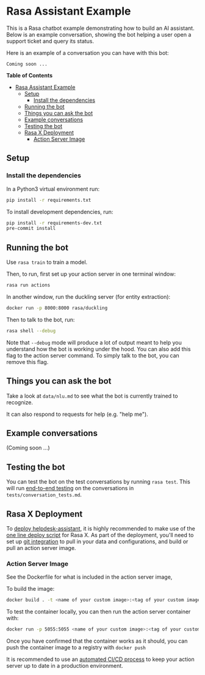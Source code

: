 # Rasa Assistant Example

This is a Rasa chatbot example demonstrating how to build an AI assistant. Below is an example conversation, showing the bot helping a user open a support ticket and query its status.

Here is an example of a conversation you can have with this bot:

```
Coming soon ...
```

<!-- START doctoc generated TOC please keep comment here to allow auto update -->
<!-- DON'T EDIT THIS SECTION, INSTEAD RE-RUN doctoc TO UPDATE -->
**Table of Contents**

- [Rasa Assistant Example](#rasa-assistant-example)
  - [Setup](#setup)
    - [Install the dependencies](#install-the-dependencies)
  - [Running the bot](#running-the-bot)
  - [Things you can ask the bot](#things-you-can-ask-the-bot)
  - [Example conversations](#example-conversations)
  - [Testing the bot](#testing-the-bot)
  - [Rasa X Deployment](#rasa-x-deployment)
    - [Action Server Image](#action-server-image)

<!-- END doctoc generated TOC please keep comment here to allow auto update -->

## Setup

### Install the dependencies

In a Python3 virtual environment run:

```bash
pip install -r requirements.txt
```

To install development dependencies, run:

```bash
pip install -r requirements-dev.txt
pre-commit install
```

## Running the bot

Use `rasa train` to train a model.

Then, to run, first set up your action server in one terminal window:

```bash
rasa run actions
```

In another window, run the duckling server (for entity extraction):

```bash
docker run -p 8000:8000 rasa/duckling
```

Then to talk to the bot, run:

```bash
rasa shell --debug
```

Note that `--debug` mode will produce a lot of output meant to help you understand how the bot is working
under the hood. You can also add this flag to the action server command. To simply talk to the bot, you can remove this flag.

## Things you can ask the bot

[//]: # (The bot has two main skills:)

[//]: # (1. Opening an incident in ServiceNow.)

[//]: # (2. Checking the status of incidents in ServiceNow by email address of the caller. It will prompt the user to re-use previously provided &#40;during the chat session&#41; email addresses, if any exist.)

[//]: # (For the purposes of illustration, the bot recognizes the following as requests to open an incident:)

[//]: # ()
[//]: # (1. Asking to open an incident directly e.g. "I want to open an incident")

[//]: # (2. Asking about a problem resetting their password e.g. "I can't reset my password")

[//]: # (3. Asking about a problem with outlook/email e.g. "I can't log in to my outlook")

Take a look at `data/nlu.md` to see what the bot is currently trained to recognize.

It can also respond to requests for help (e.g. "help me").

## Example conversations

(Coming soon ...)

[//]: # (```)

[//]: # (Your input ->  help me reset my password)

[//]: # (    What is your email address?)

[//]: # (Your input ->  idontexist@example.com)

[//]: # (    Sorry, "idontexist@example.com" isn't in our incident management system. Please try again.)

[//]: # (    What is your email address?)

[//]: # (Your input ->  abraham.lincoln@example.com)

[//]: # (    ? What is the priority of this issue?)

[//]: # (Your input -> 3: high &#40;/inform{"priority":"high"}&#41;)

[//]: # (    What is the problem description for the issue?)

[//]: # (Your input ->  Password stuck in a loop)

[//]: # (    ? Should I open an incident with the following details?)

[//]: # (    email: abraham.lincoln@example.com)

[//]: # (    problem description: Password stuck in a loop)

[//]: # (    title: Problem resetting password)

[//]: # (    priority: high)

[//]: # (Your input ->  1: Yes &#40;/affirm&#41;)

[//]: # (    Successfully opened up incident INC0010008 for you.  Someone will reach out soon.)

[//]: # (Your input ->  Can I check the status of my tickets?)

[//]: # (    Would you like to use the last email address you used, abraham.lincoln@example.com?)

[//]: # (Your input ->  Yes please)

[//]: # (    Incident INC0010002: "Email Log in problem", opened on 2020-05-21 09:57:06 is currently in progress)

[//]: # (    Incident INC0010008: "Problem resetting password", opened on 2020-05-21 12:12:49 is currently awaiting triage)

[//]: # (Your input ->  thanks)

[//]: # (    You're welcome!)

[//]: # (```)

## Testing the bot

You can test the bot on the test conversations by running  `rasa test`.
This will run [end-to-end testing](https://rasa.com/docs/rasa/user-guide/testing-your-assistant/#end-to-end-testing) on the conversations in `tests/conversation_tests.md`.

## Rasa X Deployment

To [deploy helpdesk-assistant](https://rasa.com/docs/rasa/user-guide/how-to-deploy/), it is highly recommended to make use of the
[one line deploy script](https://rasa.com/docs/rasa-x/installation-and-setup/one-line-deploy-script/) for Rasa X. As part of the deployment, you'll need to set up [git integration](https://rasa.com/docs/rasa-x/installation-and-setup/integrated-version-control/#connect-your-rasa-x-server-to-a-git-repository) to pull in your data and
configurations, and build or pull an action server image.

### Action Server Image

See the Dockerfile for what is included in the action server image,

To build the image:

```bash
docker build . -t <name of your custom image>:<tag of your custom image>
```

To test the container locally, you can then run the action server container with:

```bash
docker run -p 5055:5055 <name of your custom image>:<tag of your custom image>
```

Once you have confirmed that the container works as it should, you can push the container image to a registry with `docker push`

It is recommended to use an [automated CI/CD process](https://rasa.com/docs/rasa/user-guide/setting-up-ci-cd) to keep your action server up to date in a production environment.

